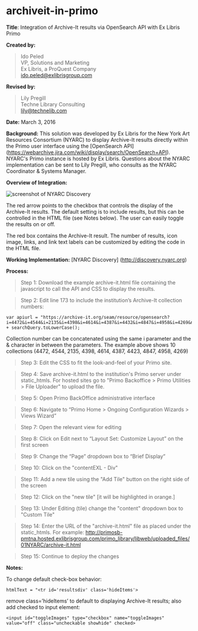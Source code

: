 # archiveit-in-primo
**Title**: Integration of Archive-It results via OpenSearch API with Ex Libris Primo 

**Created by:**
> Ido Peled<br/>
> VP, Solutions and Marketing <br/>
> Ex Libris, a ProQuest Company <br/>
> ido.peled@exlibrisgroup.com <br/>

**Revised by:**
> Lily Pregill <br/>
> Techne Library Consulting <br/>
> lily@technelib.com <br/>

**Date:** March 3, 2016

**Background:** This solution was developed by Ex Libris for the New York Art Resources Consortium (NYARC) to display Archive-It results directly within the Primo user interface using the [OpenSearch API] (https://webarchive.jira.com/wiki/display/search/OpenSearch+API). NYARC's Primo instance is hosted by Ex Libris. Questions about the NYARC implementation can be sent to Lily Pregill, who consults as the NYARC Coordinator & Systems Manager.

**Overview of Integration:**

![screenshot of NYARC Discovery](https://github.com/technelily/archiveit-in-primo/blob/master/archiveit-in-primo.png "screenshot of NYARC Discovery")

The red arrow points to the checkbox that controls the display of the Archive-It results. The default setting is to include results, but this can be controlled in the HTML file (see Notes below). The user can easily toggle the results on or off.

The red box contains the Archive-It result. The number of results, icon image, links, and link text labels can be customized by editing the code in the HTML file. 

**Working Implementation:** [NYARC Discovery] (http://discovery.nyarc.org)

**Process:**

> Step 1: Download the example archive-it.html file containing the javascript to call the API and CSS to display the results.

> Step 2: Edit line 173 to include the institution’s Archive-It collection numbers:

```
var apiurl = "https://archive-it.org/seam/resource/opensearch?i=4472&i=4544&i=2135&i=4398&i=4614&i=4387&i=4432&i=4847&i=4958&i=4269&n=10&q=" + searchQuery.toLowerCase();
```
Collection number can be concatenated using the same i parameter and the & character in between the parameters. The example above shows 10 collections (4472, 4544, 2135, 4398, 4614, 4387, 4423, 4847, 4958, 4269)

> Step 3: Edit the CSS to fit the look-and-feel of your Primo site.

> Step 4: Save archive-it.html to the institution's Primo server under static_htmls. For hosted sites go to "Primo Backoffice > Primo Utilities > File Uploader" to upload the file.

> Step 5: Open Primo BackOffice administrative interface

> Step 6: Navigate to “Primo Home > Ongoing Configuration Wizards > Views Wizard”

> Step 7: Open the relevant view for editing

> Step 8: Click on Edit next to “Layout Set: Customize Layout” on the first screen

> Step 9: Change the “Page” dropdown box to “Brief Display”

> Step 10: Click on the "contentEXL - Div"

> Step 11: Add a new tile using the "Add Tile" button on the right side of the screen

> Step 12: Click on the "new tile" [it will be highlighted in orange.]

> Step 13: Under Editing (tile) change the "content" dropdown box to "Custom Tile"

> Step 14: Enter the URL of the "archive-it.html" file as placed under the static_htmls. For example:
http://primosb-pmtna.hosted.exlibrisgroup.com/primo_library/libweb/uploaded_files/01NYARC/archive-it.html

> Step 15: Continue to deploy the changes


**Notes:**

To change default check-box behavior:

```
htmlText = "<tr id='resultsdiv' class='hideItems'>
```

remove class=’hideItems’ to default to displaying Archive-It results; also add checked to input element:

```
<input id="toggleImages" type="checkbox" name="toggleImages" value="off" class="uncheckable showhide" checked>
```
